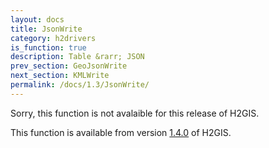 ```yaml
---
layout: docs
title: JsonWrite
category: h2drivers
is_function: true
description: Table &rarr; JSON
prev_section: GeoJsonWrite
next_section: KMLWrite
permalink: /docs/1.3/JsonWrite/
---
```


Sorry, this function is not avalaible for this release of H2GIS. 

This function is available from version [1.4.0](../../1.4.0/JsonWrite) of H2GIS.
